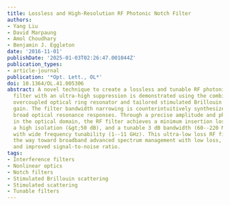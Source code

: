 ```yaml
---
title: Lossless and High-Resolution RF Photonic Notch Filter
authors:
- Yang Liu
- David Marpaung
- Amol Choudhary
- Benjamin J. Eggleton
date: '2016-11-01'
publishDate: '2025-01-03T02:26:47.001044Z'
publication_types:
- article-journal
publication: '*Opt. Lett., OL*'
doi: 10.1364/OL.41.005306
abstract: A novel technique to create a lossless and tunable RF photonic bandstop
  filter with an ultra-high suppression is demonstrated using the combination of an
  overcoupled optical ring resonator and tailored stimulated Brillouin scattering
  gain. The filter bandwidth narrowing is counterintuitively synthesized from two
  broad optical resonance responses. Through a precise amplitude and phase tailoring
  in the optical domain, the RF filter achieves a minimum insertion loss (&lt;0 dB),
  a high isolation (&gt;50 dB), and a tunable 3 dB bandwidth (60--220 MHz) simultaneously
  with wide frequency tunability (1--11 GHz). This ultra-low loss RF filter paves
  the way toward broadband advanced spectrum management with low loss, high selectivity,
  and improved signal-to-noise ratio.
tags:
- Interference filters
- Nonlinear optics
- Notch filters
- Stimulated Brillouin scattering
- Stimulated scattering
- Tunable filters
---
```

